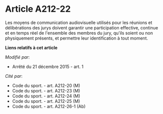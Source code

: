 # Article A212-22

Les moyens de communication audiovisuelle utilisés pour les réunions et délibérations des jurys doivent garantir une
participation effective, continue et en temps réel de l'ensemble des membres du jury, qu'ils soient ou non physiquement
présents, et permettre leur identification à tout moment.

**Liens relatifs à cet article**

_Modifié par_:

  - Arrêté du 21 décembre 2015 - art. 1

_Cité par_:

  - Code du sport. - art. A212-20 (M)
  - Code du sport. - art. A212-23 (M)
  - Code du sport. - art. A212-24 (M)
  - Code du sport. - art. A212-25 (M)
  - Code du sport. - art. A212-26-1 (Ab)
